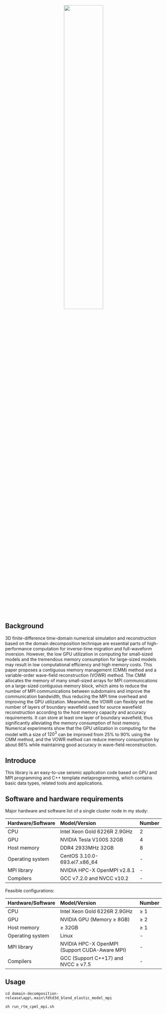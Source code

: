 <div  align="center">    
<img src="jarvis.png" width = 50%>
</div>

## Background

3D finite-difference time-domain numerical simulation and reconstruction based on the domain decomposition technique are essential parts of high-performance computation for inverse-time migration and full-waveform inversion. However, the low GPU utilization in computing for small-sized models and the tremendous memory consumption for large-sized models may result in low computational efficiency and high memory costs. This paper proposes a contiguous memory management (CMM) method and a variable-order wave-field reconstruction (VOWR) method. The CMM allocates the memory of many small-sized arrays for MPI communications on a large-sized contiguous memory block, which aims to reduce the number of MPI communications between subdomains and improve the communication bandwidth, thus reducing the MPI time overhead and improving the GPU utilization. Meanwhile, the VOWR can flexibly set the number of layers of boundary wavefield used for source wavefield reconstruction according to the host memory capacity and accuracy requirements. It can store at least one layer of boundary wavefield, thus significantly alleviating the memory consumption of host memory. Numerical experiments show that the GPU utilization in computing for the model with a size of $120^3$ can be improved from 25\% to 90\% using the CMM method, and the VOWR method can reduce memory consumption by about 86\% while maintaining good accuracy in wave-field reconstruction.

## Introduce

This library is an easy-to-use seismic application code based on GPU and MPI programming and C++ template metaprogramming, which contains basic data types, related tools and applications.

## Software and hardware requirements

Major hardware and software list of a single cluster node in my study:

  |Hardware/Software | Model/Version                  |Number|
  | :-----            | :----                         | :---- |
  |CPU               | Intel Xeon Gold 6226R 2.9GHz   |2|
  |GPU               | NVIDIA Tesla V100S 32GB        |4|
  |Host memory       | DDR4 2933MHz 32GB             | 8|
  |Operating system  | CentOS 3.10.0-693.el7.x86\_64 | -|
  |MPI library       | NVIDIA HPC-X OpenMPI v2.8.1   | -|
  |Compilers         | GCC v7.2.0 and NVCC v10.2    | -|

Feasible configurations:

  |Hardware/Software | Model/Version                  |Number|
  | :-----           | :----                          | :----  |
  |CPU               | Intel Xeon Gold 6226R 2.9GHz   |$\geq$ 1|
  |GPU               | NVIDIA GPU (Memory $\geq$ 8GB) |$\geq$ 2|
  |Host memory       | $\geq$ 32GB                    |$\geq$ 1|
  |Operating system  | Linux                          | -|
  |MPI library       | NVIDIA HPC-X OpenMPI (Support CUDA-Aware MPI)| -|
  |Compilers         | GCC (Support C++17) and NVCC $\geq$ v7.5     | -|

## Usage

`cd domain-decomposition-release\app\.main\fdtd3d_blend_elastic_model_mpi`

`sh run_rtm_cpml_mpi.sh`
